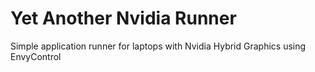 # Yet Another Nvidia Runner
Simple application runner for laptops with Nvidia Hybrid Graphics using EnvyControl
